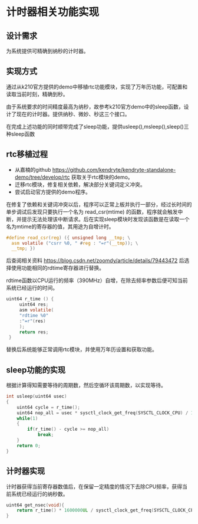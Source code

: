 # 计时器相关功能实现
## 设计需求

为系统提供可精确到纳秒的计时器。

## 实现方式

通过从k210官方提供的demo中移植rtc功能模块，实现了万年历功能，可配置和读取当前时刻，精确到秒。

由于系统要求的时间精度最高为纳秒，故参考k210官方demo中的sleep函数，设计了现在的计时器。提供纳秒、微妙、秒这三个接口。

在完成上述功能的同时顺带完成了sleep功能，提供usleep(),msleep(),sleep()三种sleep函数

## rtc移植过程

* 从嘉楠的github https://github.com/kendryte/kendryte-standalone-demo/tree/develop/rtc 获取关于rtc模块的demo。
* 迁移rtc模块，修复相关依赖，解决部分关键词定义冲突。
* 尝试启动官方提供的demo程序。

在修复了依赖和关键词冲突以后，程序可以正常上板并执行一部分，经过长时间的单步调试后发现只要执行一个名为 read_csr(mtime) 的函数，程序就会触发中断，并提示无法处理该中断请求。后在实现sleep模块时发现该函数是在读取一个名为mtime的寄存器的值，其用途为自增计时。
```c
#define read_csr(reg) ({ unsigned long __tmp; \
  asm volatile ("csrr %0, " #reg : "=r"(__tmp)); \
  __tmp; })
```
后查阅相关资料 https://blog.csdn.net/zoomdy/article/details/79443472 后选择使用功能相同的rdtime寄存器进行替换。

rdtime函数以CPU运行的频率（390MHz）自增，在除去频率参数后便可知当前系统已经运行的时间。

```c
uint64 r_time () {
     uint64 res;
     asm volatile(
     "rdtime %0"
     :"=r"(res)
     );
     return res;
 }
 ```
替换后系统能够正常调用rtc模块，并使用万年历设置和获取功能。

## sleep功能的实现
根据计算得知需要等待的周期数，然后空循环该周期数，以实现等待。
```c
int usleep(uint64 usec)
{
    uint64 cycle = r_time();
    uint64 nop_all = usec * sysctl_clock_get_freq(SYSCTL_CLOCK_CPU) / 1000000UL / 50;
    while(1)
    {
        if(r_time() - cycle >= nop_all)
            break;
    }
    return 0;
}
```

## 计时器实现
计时器获得当前寄存器数值后，在保留一定精度的情况下去除CPU频率，获得当前系统已经运行的纳秒数。
```c
uint64 get_nsec(void){
    return r_time() * 1600000UL / sysctl_clock_get_freq(SYSCTL_CLOCK_CPU) * 50 * 625;
}
```




